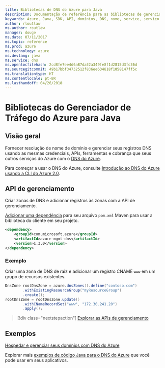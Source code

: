 ```yaml
---
title: Bibliotecas de DNS do Azure para Java
description: Documentação de referência para as bibliotecas de gerenciamento de Java de DNS do Azure
keywords: Azure, Java, SDK, API, domínios, DNS, nome, service, serviço de nome de domínio
author: rloutlaw
ms.author: routlaw
manager: douge
ms.date: 07/11/2017
ms.topic: reference
ms.prod: azure
ms.technology: azure
ms.devlang: java
ms.service: dns
ms.openlocfilehash: 2cd8fe7ee4d6a87da32a349fe8f1d2815d3fd36d
ms.sourcegitcommit: 49b17bbf34732512f836ee634818f1058147ff5c
ms.translationtype: HT
ms.contentlocale: pt-BR
ms.lasthandoff: 04/26/2018
---
```

# <a name="azure-traffic-manager-libraries-for-java"></a>Bibliotecas do Gerenciador de Tráfego do Azure para Java

## <a name="overview"></a>Visão geral

Fornecer resolução de nome de domínio e gerenciar seus registros DNS usando as mesmas credenciais, APIs, ferramentas e cobrança que seus outros serviços do Azure com o [DNS do Azure](/azure/dns/dns-overview).

Para começar a usar o DNS do Azure, consulte [Introdução ao DNS do Azure usando a CLI do Azure 2.0](/azure/dns/dns-getstarted-cli).

## <a name="management-api"></a>API de gerenciamento

Criar zonas de DNS e adicionar registros às zonas com a API de gerenciamento.

[Adicionar uma dependência](https://maven.apache.org/guides/getting-started/index.html#How_do_I_use_external_dependencies) para seu arquivo `pom.xml` Maven para usar a biblioteca do cliente em seu projeto.

```XML
<dependency>
    <groupId>com.microsoft.azure</groupId>
    <artifactId>azure-mgmt-dns</artifactId>
    <version>1.3.0</version>
</dependency>
```   

### <a name="example"></a>Exemplo

Criar uma zona de DNS de raiz e adicionar um registro CNAME `www` em um grupo de recursos existentes.

```java
DnsZone rootDnsZone = azure.dnsZones().define("contoso.com")
        .withExistingResourceGroup("myResourceGroup")
        .create();
rootDnsZone = rootDnsZone.update()
        .withCNameRecordSet("www", "172.30.241.20")
        .apply();
```

> [!div class="nextstepaction"]
> [Explorar as APIs de gerenciamento](/java/api/overview/azure/dns/management)

## <a name="samples"></a>Exemplos

[Hospedar e gerenciar seus domínios com DNS do Azure](https://github.com/Azure-Samples/dns-java-host-and-manage-your-domains)

Explorar mais [exemplos de código Java para o DNS do Azure](https://azure.microsoft.com/resources/samples/?platform=java&term=dns) que você pode usar em seus aplicativos.

<!---Loc Comment: Please, refer to conversation section to check the issue. Thanks.--->
